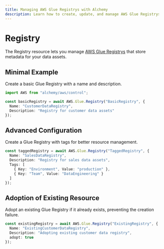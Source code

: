 ```yaml
---
title: Managing AWS Glue Registrys with Alchemy
description: Learn how to create, update, and manage AWS Glue Registrys using Alchemy Cloud Control.
---
```


# Registry

The Registry resource lets you manage [AWS Glue Registrys](https://docs.aws.amazon.com/glue/latest/userguide/) that store metadata for your data assets.

## Minimal Example

Create a basic Glue Registry with a name and description.

```ts
import AWS from "alchemy/aws/control";

const basicRegistry = await AWS.Glue.Registry("BasicRegistry", {
  Name: "CustomerDataRegistry",
  Description: "Registry for customer data assets"
});
```

## Advanced Configuration

Create a Glue Registry with tags for better resource management.

```ts
const taggedRegistry = await AWS.Glue.Registry("TaggedRegistry", {
  Name: "SalesDataRegistry",
  Description: "Registry for sales data assets",
  Tags: [
    { Key: "Environment", Value: "production" },
    { Key: "Team", Value: "DataEngineering" }
  ]
});
```

## Adoption of Existing Resource

Adopt an existing Glue Registry if it already exists, preventing the creation failure.

```ts
const existingRegistry = await AWS.Glue.Registry("ExistingRegistry", {
  Name: "ExistingCustomerDataRegistry",
  Description: "Adopting existing customer data registry",
  adopt: true
});
```